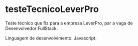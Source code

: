 # testeTecnicoLeverPro
Teste técnico que fiz para a empresa LeverPro, par a vaga de Desenvolvedor FullStack.

Linguagem de desenvolvimento: Javascript.
